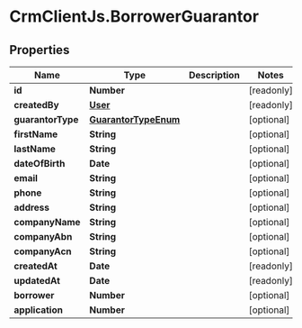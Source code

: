 # CrmClientJs.BorrowerGuarantor

## Properties

Name | Type | Description | Notes
------------ | ------------- | ------------- | -------------
**id** | **Number** |  | [readonly] 
**createdBy** | [**User**](User.md) |  | [readonly] 
**guarantorType** | [**GuarantorTypeEnum**](GuarantorTypeEnum.md) |  | [optional] 
**firstName** | **String** |  | [optional] 
**lastName** | **String** |  | [optional] 
**dateOfBirth** | **Date** |  | [optional] 
**email** | **String** |  | [optional] 
**phone** | **String** |  | [optional] 
**address** | **String** |  | [optional] 
**companyName** | **String** |  | [optional] 
**companyAbn** | **String** |  | [optional] 
**companyAcn** | **String** |  | [optional] 
**createdAt** | **Date** |  | [readonly] 
**updatedAt** | **Date** |  | [readonly] 
**borrower** | **Number** |  | [optional] 
**application** | **Number** |  | [optional] 


